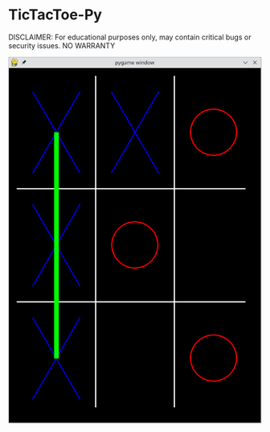 # TicTacToe-Py

DISCLAIMER: For educational purposes only, may contain critical bugs or security issues. NO WARRANTY

![preview.png](https://github.com/thegame4craft/TicTacToe-Py/blob/master/preview.png)
